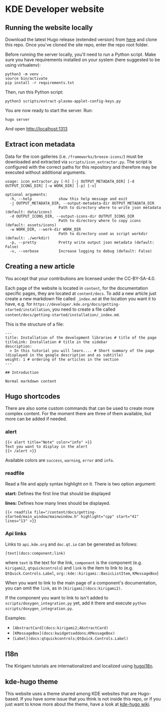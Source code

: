 # KDE Developer website

## Running the website locally

Download the latest Hugo release (extended version) from [here](https://github.com/gohugoio/hugo/releases) and clone this repo. Once you've cloned the site repo, enter the repo root folder.

Before running the server locally, you'll need to run a Python script. Make sure you have requirements installed on your system
(here suggested to be using virtualenv):

```
python3 -m venv .
source bin/activate
pip install -r requirements.txt
```

Then, run this Python script:

```
python3 scripts/extract-plasma-applet-config-keys.py
```

You are now ready to start the server. Run:

```
hugo server
```

And open [http://localhost:1313](http://localhost:1313)


## Extract icon metadata

Data for the icon galleries (i.e. `/frameworks/breeze-icons/`) must be downloaded and extracted via `scripts/icon_extractor.py`.
The script is configured with the correct paths for this repository and therefore may be executed without additional arguments.

```
usage: icon_extractor.py [-h] [-j OUTPUT_METADATA_DIR] [-d OUTPUT_ICONS_DIR] [-w WORK_DIR] [-p] [-v]

optional arguments:
  -h, --help            show this help message and exit
  -j OUTPUT_METADATA_DIR, --output-metadata-dir OUTPUT_METADATA_DIR
                        Path to directory where to write json metadata (default: data/icons)
  -d OUTPUT_ICONS_DIR, --output-icons-dir OUTPUT_ICONS_DIR
                        Path to directory where to copy icons (default: assets/icons)
  -w WORK_DIR, --work-dir WORK_DIR
                        Path to directory used as script workdir (default: ./workdir)
  -p, --pretty          Pretty write output json metadata (default: False)
  -v, --verbose         Increase logging to debug (default: False)
```

## Creating a new article

You accept that your contributions are licensed under the CC-BY-SA-4.0.

Each page of the website is located in `content`, for the documentation specific pages, they are
located at `content/docs`. To add a new article just create a new markdown file called `_index.md`
at the location you want it to have, e.g. for
`https://developer.kde.org/docs/getting-started/installation`, you need to create a file called
`content/docs/getting-started/installation/_index.md`.

This is the structure of a file:

```
---
title: Installation of the development libraries # title of the page
titleLink: Installation # title in the sidebar
description:
  > In this tutorial you will learn.... # Short summary of the page (displayed in the google description and as subtitle)
weight: 1 # ordering of the articles in the section
---

## Introduction

Normal markdown content
```

## Hugo shortcodes

There are also some custom commands that can be used to create more complex content. For the moment there are three of them available,
but more can be added if needed.

### alert

```
{{< alert title="Note" color="info" >}}
Text you want to display in the alert
{{< /alert >}}
```

Available colors are `success`, `warning`, `error` and `info`.

### readfile

Read a file and apply syntax highlight on it. There is two option argument:

**start:** Defines the first line that should be displayed 

**lines:** Defines how many lines should be displayed.

```
{{< readfile file="/content/docs/getting-started/main_window/mainwindow.h" highlight="cpp" start="41" lines="13" >}}
```

### Api links

Links to `api.kde.org` and `doc.qt.io` can be generated as follows:

```
[text](docs:component;link)
```

where `text` is the text for the link, `component` is the component (e.g. `kirigami2`, `qtquickcontrols`) and `link` is the item to link to (e.g. `QtQuick.Controls.Label`, `org::kde::kirigami::BasicListItem`, `KMessageBox`)

When you want to link to the main page of a component's documentation, you can omit the `link`, as in `[Kirigami](docs:kirigami2)`.

If the component you want to link to isn't added to `scripts/doxygen_integration.py` yet, add it there and execute `python scripts/doxygen_integration.py`.

Examples:
 - `[AbstractCard](docs:kirigami2;AbstractCard)`
 - `[KMessageBox](docs:kwidgetsaddons;KMessageBox)`
 - `[Label](docs:qtquickcontrols;QtQuick.Controls.Label)`

## I18n
The Kirigami tutorials are internationalized and localized using [hugoi18n](https://invent.kde.org/websites/hugo-i18n).

## kde-hugo theme
This website uses a theme shared among KDE websites that are Hugo-based. If you have some issue that you think is not inside this repo, or if you just want to know more about the theme, have a look at [kde-hugo wiki](https://invent.kde.org/websites/aether-sass/-/wikis/Hugo).
